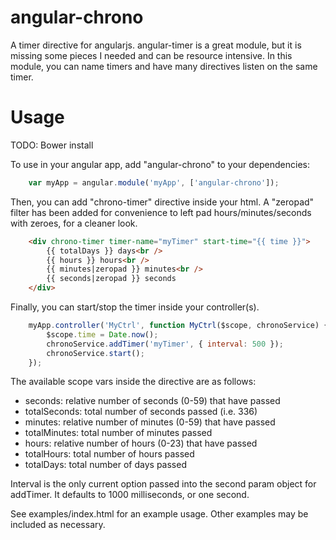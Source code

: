 angular-chrono
==============

A timer directive for angularjs.  angular-timer is a great module,
but it is missing some pieces I needed and can be resource intensive.
In this module, you can name timers and have many directives listen on
the same timer.

Usage
==============

TODO: Bower install

To use in your angular app, add "angular-chrono" to your dependencies:

```javascript
    var myApp = angular.module('myApp', ['angular-chrono']);
```

Then, you can add "chrono-timer" directive inside your html.
A "zeropad" filter has been added for convenience to left pad
hours/minutes/seconds with zeroes, for a cleaner look.

```html
    <div chrono-timer timer-name="myTimer" start-time="{{ time }}">
        {{ totalDays }} days<br />
        {{ hours }} hours<br />
        {{ minutes|zeropad }} minutes<br />
        {{ seconds|zeropad }} seconds
    </div>
```

Finally, you can start/stop the timer inside your controller(s).

```javascript
    myApp.controller('MyCtrl', function MyCtrl($scope, chronoService) {
        $scope.time = Date.now();
        chronoService.addTimer('myTimer', { interval: 500 });
        chronoService.start();
    });
```

The available scope vars inside the directive are as follows:
+ seconds: relative number of seconds (0-59) that have passed
+ totalSeconds: total number of seconds passed (i.e. 336)
+ minutes: relative number of minutes (0-59) that have passed
+ totalMinutes: total number of minutes passed
+ hours: relative number of hours (0-23) that have passed
+ totalHours: total number of hours passed
+ totalDays: total number of days passed

Interval is the only current option passed into the second param object
for addTimer.  It defaults to 1000 milliseconds, or one second.

See examples/index.html for an example usage.  Other examples
may be included as necessary.
